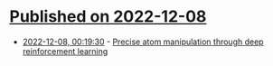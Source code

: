 # [Published on 2022-12-08](index.md)

* [2022-12-08, 00:19:30](https://news.ycombinator.com/item?id=33902363) - [Precise atom manipulation through deep reinforcement learning](https://www.nature.com/articles/s41467-022-35149-w)
